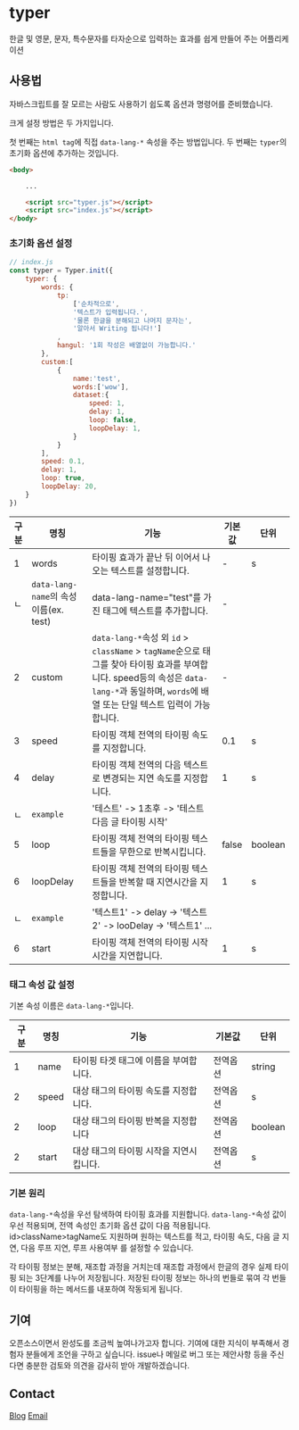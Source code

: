 # typer
한글 및 영문, 문자, 특수문자를 타자순으로 입력하는 효과를 쉽게 만들어 주는 어플리케이션

## 사용법

자바스크립트를 잘 모르는 사람도 사용하기 쉽도록 옵션과 명령어를 준비했습니다.

크게 설정 방법은 두 가지입니다.

첫 번째는 `html tag`에 직접 `data-lang-*` 속성을 주는 방법입니다.
두 번째는 `typer`의 초기화 옵션에 추가하는 것입니다.

```html
<body>

    ...

    <script src="typer.js"></script>
    <script src="index.js"></script>
</body>
```

### 초기화 옵션 설정

```javascript
// index.js
const typer = Typer.init({
    typer: {
        words: {
            tp:
                ['순차적으로',
                '텍스트가 입력됩니다.',
                '물론 한글을 분해되고 나머지 문자는',
                '알아서 Writing 됩니다!']
            ,
            hangul: '1회 작성은 배열없이 가능합니다.'
        },
        custom:[
            {
                name:'test',
                words:['wow'],
                dataset:{
                    speed: 1,
                    delay: 1,
                    loop: false,
                    loopDelay: 1,
                }
            }
        ],
        speed: 0.1,
        delay: 1,
        loop: true,
        loopDelay: 20,
    }
})
```

|구분|명칭|기능|기본값|단위|
|---|---|---|---|---|
|1|words|타이핑 효과가 끝난 뒤 이어서 나오는 텍스트를 설정합니다.|-|s|
|ㄴ|`data-lang-name`의 속성 이름(ex. test)|data-lang-name="test"를 가진 태그에 텍스트를 추가합니다.|-|
|2|custom|`data-lang-*`속성 외 `id` > `className` > `tagName`순으로 태그를 찾아 타이핑 효과를 부여합니다. speed등의 속성은 `data-lang-*`과 동일하며, `words`에 배열 또는 단일 텍스트 입력이 가능합니다.|-||
|3|speed|타이핑 객체 전역의 타이핑 속도를 지정합니다.|0.1|s|
|4|delay|타이핑 객체 전역의 다음 텍스트로 변경되는 지연 속도를 지정합니다.|1|s|
|ㄴ|`example`|'테스트' -> 1초후 -> '테스트 다음 글 타이핑 시작'||
|5|loop|타이핑 객체 전역의 타이핑 텍스트들을 무한으로 반복시킵니다.|false|boolean|
|6|loopDelay|타이핑 객체 전역의 타이핑 텍스트들을 반복할 때 지연시간을 지정합니다.|1|s|
|ㄴ|`example`|'텍스트1' -> delay -> '텍스트2' -> looDelay -> '텍스트1' ...||
|6|start|타이핑 객체 전역의 타이핑 시작시간을 지연합니다.|1|s|

### 태그 속성 값 설정

기본 속성 이름은 `data-lang-*`입니다.

|구분|명칭|기능|기본값|단위|
|---|---|---|---|---|
|1|name|타이핑 타겟 태그에 이름을 부여합니다.|전역옵션|string|
|2|speed|대상 태그의 타이핑 속도를 지정합니다.|전역옵션|s|
|2|loop|대상 태그의 타이핑 반복을 지정합니다|전역옵션|boolean|
|2|start|대상 태그의 타이핑 시작을 지연시킵니다.|전역옵션|s|


### 기본 원리

`data-lang-*`속성을 우선 탐색하여 타이핑 효과를 지원합니다. `data-lang-*`속성 값이 우선 적용되며, 전역 속성인 초기화 옵션 값이 다음 적용됩니다. id>className>tagName도 지원하며 원하는 텍스트를 적고, 타이핑 속도, 다음 글 지연, 다음 루프 지연, 루프 사용여부 를 설정할 수 있습니다.

각 타이핑 정보는 분해, 재조합 과정을 거치는데 재조합 과정에서 한글의 경우 실제 타이핑 되는 3단계를 나누어 저장됩니다. 저장된 타이핑 정보는 하나의 번들로 묶여 각 번들이 타이핑을 하는 메서드를 내포하여 작동되게 됩니다.

## 기여

오픈소스이면서 완성도를 조금씩 높여나가고자 합니다. 기여에 대한 지식이 부족해서 경험자 분들에게 조언을 구하고 싶습니다. issue나 메일로 버그 또는 제안사항 등을 주신다면 충분한 검토와 의견을 감사히 받아 개발하겠습니다.

## Contact

[Blog](https://kkn1125.github.io/)
[Email](https://kkn1125.github.io/contact)
